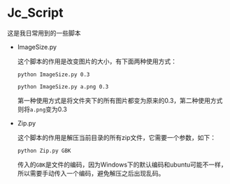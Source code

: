 # Jc_Script
这是我日常用到的一些脚本
- ImageSize.py

    这个脚本的作用是改变图片的大小，有下面两种使用方式：

    `python ImageSize.py 0.3`

    `python ImageSize.py a.png 0.3`

    第一种使用方式是将文件夹下的所有图片都变为原来的0.3，第二种使用方式则将`a.png`变为0.3
- Zip.py

    这个脚本的作用是解压当前目录的所有zip文件，它需要一个参数，如下：

    `python Zip.py GBK`

    传入的`GBK`是文件的编码，因为Windows下的默认编码和ubuntu可能不一样，所以需要手动传入一个编码，避免解压之后出现乱码。
